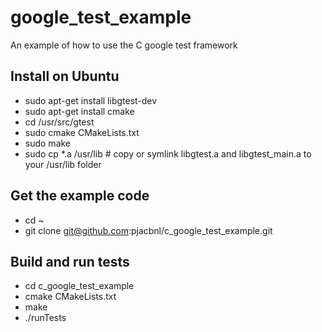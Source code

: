 # google_test_example
An example of how to use the C google test framework

## Install on Ubuntu

- sudo apt-get install libgtest-dev
- sudo apt-get install cmake
- cd /usr/src/gtest
- sudo cmake CMakeLists.txt
- sudo make
- sudo cp *.a /usr/lib # copy or symlink libgtest.a and libgtest_main.a to your /usr/lib folder

## Get the example code
- cd  ~
- git clone git@github.com:pjacbnl/c_google_test_example.git

## Build and run tests
- cd c_google_test_example
- cmake CMakeLists.txt
- make
- ./runTests
